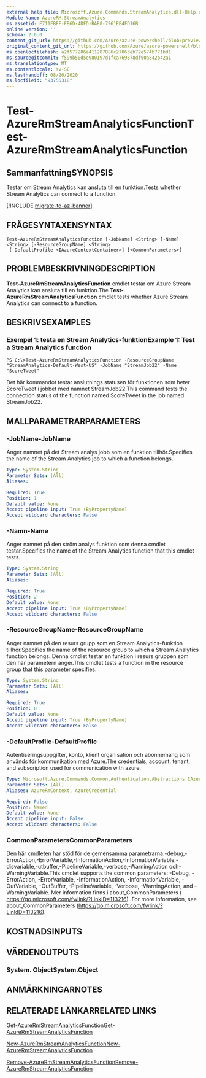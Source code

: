 ```yaml
---
external help file: Microsoft.Azure.Commands.StreamAnalytics.dll-Help.xml
Module Name: AzureRM.StreamAnalytics
ms.assetid: E711FBFF-FB6D-4DFD-BAE8-7961EB4FD16B
online version: ''
schema: 2.0.0
content_git_url: https://github.com/Azure/azure-powershell/blob/preview/src/ResourceManager/StreamAnalytics/Commands.StreamAnalytics/help/Test-AzureRmStreamAnalyticsFunction.md
original_content_git_url: https://github.com/Azure/azure-powershell/blob/preview/src/ResourceManager/StreamAnalytics/Commands.StreamAnalytics/help/Test-AzureRmStreamAnalyticsFunction.md
ms.openlocfilehash: a2f577286a411287886c27863eb72e574b771bd1
ms.sourcegitcommit: f599b50d5e980197d1fca769378df90a842b42a1
ms.translationtype: MT
ms.contentlocale: sv-SE
ms.lasthandoff: 08/20/2020
ms.locfileid: "93756318"
---
```

# <span data-ttu-id="0dd10-101">Test-AzureRmStreamAnalyticsFunction</span><span class="sxs-lookup"><span data-stu-id="0dd10-101">Test-AzureRmStreamAnalyticsFunction</span></span>

## <span data-ttu-id="0dd10-102">Sammanfattning</span><span class="sxs-lookup"><span data-stu-id="0dd10-102">SYNOPSIS</span></span>
<span data-ttu-id="0dd10-103">Testar om Stream Analytics kan ansluta till en funktion.</span><span class="sxs-lookup"><span data-stu-id="0dd10-103">Tests whether Stream Analytics can connect to a function.</span></span>

[!INCLUDE [migrate-to-az-banner](../../includes/migrate-to-az-banner.md)]

## <span data-ttu-id="0dd10-104">FRÅGESYNTAXEN</span><span class="sxs-lookup"><span data-stu-id="0dd10-104">SYNTAX</span></span>

```
Test-AzureRmStreamAnalyticsFunction [-JobName] <String> [-Name] <String> [-ResourceGroupName] <String>
 [-DefaultProfile <IAzureContextContainer>] [<CommonParameters>]
```

## <span data-ttu-id="0dd10-105">PROBLEMBESKRIVNING</span><span class="sxs-lookup"><span data-stu-id="0dd10-105">DESCRIPTION</span></span>
<span data-ttu-id="0dd10-106">**Test-AzureRmStreamAnalyticsFunction** cmdlet testar om Azure Stream Analytics kan ansluta till en funktion.</span><span class="sxs-lookup"><span data-stu-id="0dd10-106">The **Test-AzureRmStreamAnalyticsFunction** cmdlet tests whether Azure Stream Analytics can connect to a function.</span></span>

## <span data-ttu-id="0dd10-107">BESKRIVS</span><span class="sxs-lookup"><span data-stu-id="0dd10-107">EXAMPLES</span></span>

### <span data-ttu-id="0dd10-108">Exempel 1: testa en Stream Analytics-funktion</span><span class="sxs-lookup"><span data-stu-id="0dd10-108">Example 1: Test a Stream Analytics function</span></span>
```
PS C:\>Test-AzureRmStreamAnalyticsFunction -ResourceGroupName "StreamAnalytics-Default-West-US" -JobName "StreamJob22" -Name "ScoreTweet"
```

<span data-ttu-id="0dd10-109">Det här kommandot testar anslutnings statusen för funktionen som heter ScoreTweet i jobbet med namnet StreamJob22.</span><span class="sxs-lookup"><span data-stu-id="0dd10-109">This command tests the connection status of the function named ScoreTweet in the job named StreamJob22.</span></span>

## <span data-ttu-id="0dd10-110">MALLPARAMETRAR</span><span class="sxs-lookup"><span data-stu-id="0dd10-110">PARAMETERS</span></span>

### <span data-ttu-id="0dd10-111">-JobName</span><span class="sxs-lookup"><span data-stu-id="0dd10-111">-JobName</span></span>
<span data-ttu-id="0dd10-112">Anger namnet på det Stream analys jobb som en funktion tillhör.</span><span class="sxs-lookup"><span data-stu-id="0dd10-112">Specifies the name of the Stream Analytics job to which a function belongs.</span></span>

```yaml
Type: System.String
Parameter Sets: (All)
Aliases: 

Required: True
Position: 1
Default value: None
Accept pipeline input: True (ByPropertyName)
Accept wildcard characters: False
```

### <span data-ttu-id="0dd10-113">-Namn</span><span class="sxs-lookup"><span data-stu-id="0dd10-113">-Name</span></span>
<span data-ttu-id="0dd10-114">Anger namnet på den ström analys funktion som denna cmdlet testar.</span><span class="sxs-lookup"><span data-stu-id="0dd10-114">Specifies the name of the Stream Analytics function that this cmdlet tests.</span></span>

```yaml
Type: System.String
Parameter Sets: (All)
Aliases: 

Required: True
Position: 2
Default value: None
Accept pipeline input: True (ByPropertyName)
Accept wildcard characters: False
```

### <span data-ttu-id="0dd10-115">-ResourceGroupName</span><span class="sxs-lookup"><span data-stu-id="0dd10-115">-ResourceGroupName</span></span>
<span data-ttu-id="0dd10-116">Anger namnet på den resurs grupp som en Stream Analytics-funktion tillhör.</span><span class="sxs-lookup"><span data-stu-id="0dd10-116">Specifies the name of the resource group to which a Stream Analytics function belongs.</span></span>
<span data-ttu-id="0dd10-117">Denna cmdlet testar en funktion i resurs gruppen som den här parametern anger.</span><span class="sxs-lookup"><span data-stu-id="0dd10-117">This cmdlet tests a function in the resource group that this parameter specifies.</span></span>

```yaml
Type: System.String
Parameter Sets: (All)
Aliases: 

Required: True
Position: 0
Default value: None
Accept pipeline input: True (ByPropertyName)
Accept wildcard characters: False
```

### <span data-ttu-id="0dd10-118">-DefaultProfile</span><span class="sxs-lookup"><span data-stu-id="0dd10-118">-DefaultProfile</span></span>
<span data-ttu-id="0dd10-119">Autentiseringsuppgifter, konto, klient organisation och abonnemang som används för kommunikation med Azure.</span><span class="sxs-lookup"><span data-stu-id="0dd10-119">The credentials, account, tenant, and subscription used for communication with azure.</span></span>

```yaml
Type: Microsoft.Azure.Commands.Common.Authentication.Abstractions.IAzureContextContainer
Parameter Sets: (All)
Aliases: AzureRmContext, AzureCredential

Required: False
Position: Named
Default value: None
Accept pipeline input: False
Accept wildcard characters: False
```

### <span data-ttu-id="0dd10-120">CommonParameters</span><span class="sxs-lookup"><span data-stu-id="0dd10-120">CommonParameters</span></span>
<span data-ttu-id="0dd10-121">Den här cmdleten har stöd för de gemensamma parametrarna:-debug,-ErrorAction,-ErrorVariable,-InformationAction,-InformationVariable,-disvariable,-utbuffer,-PipelineVariable,-verbose,-WarningAction och-WarningVariable.</span><span class="sxs-lookup"><span data-stu-id="0dd10-121">This cmdlet supports the common parameters: -Debug, -ErrorAction, -ErrorVariable, -InformationAction, -InformationVariable, -OutVariable, -OutBuffer, -PipelineVariable, -Verbose, -WarningAction, and -WarningVariable.</span></span> <span data-ttu-id="0dd10-122">Mer information finns i about_CommonParameters ( https://go.microsoft.com/fwlink/?LinkID=113216) .</span><span class="sxs-lookup"><span data-stu-id="0dd10-122">For more information, see about_CommonParameters (https://go.microsoft.com/fwlink/?LinkID=113216).</span></span>

## <span data-ttu-id="0dd10-123">KOSTNADS</span><span class="sxs-lookup"><span data-stu-id="0dd10-123">INPUTS</span></span>

## <span data-ttu-id="0dd10-124">VÄRDEN</span><span class="sxs-lookup"><span data-stu-id="0dd10-124">OUTPUTS</span></span>

### <span data-ttu-id="0dd10-125">System. Object</span><span class="sxs-lookup"><span data-stu-id="0dd10-125">System.Object</span></span>

## <span data-ttu-id="0dd10-126">ANMÄRKNINGAR</span><span class="sxs-lookup"><span data-stu-id="0dd10-126">NOTES</span></span>

## <span data-ttu-id="0dd10-127">RELATERADE LÄNKAR</span><span class="sxs-lookup"><span data-stu-id="0dd10-127">RELATED LINKS</span></span>

[<span data-ttu-id="0dd10-128">Get-AzureRmStreamAnalyticsFunction</span><span class="sxs-lookup"><span data-stu-id="0dd10-128">Get-AzureRmStreamAnalyticsFunction</span></span>](./Get-AzureRmStreamAnalyticsFunction.md)

[<span data-ttu-id="0dd10-129">New-AzureRmStreamAnalyticsFunction</span><span class="sxs-lookup"><span data-stu-id="0dd10-129">New-AzureRmStreamAnalyticsFunction</span></span>](./New-AzureRmStreamAnalyticsFunction.md)

[<span data-ttu-id="0dd10-130">Remove-AzureRmStreamAnalyticsFunction</span><span class="sxs-lookup"><span data-stu-id="0dd10-130">Remove-AzureRmStreamAnalyticsFunction</span></span>](./Remove-AzureRmStreamAnalyticsFunction.md)


